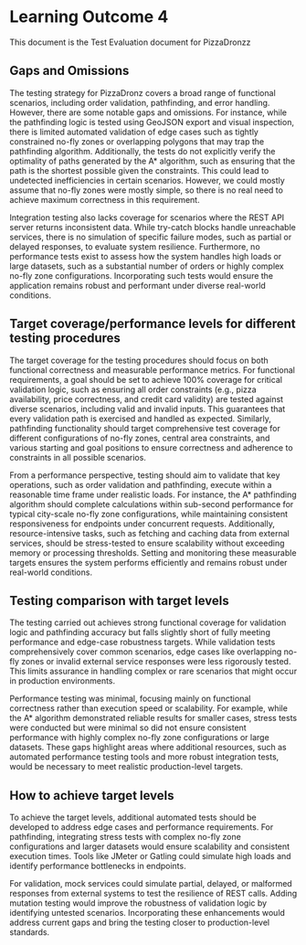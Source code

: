 # Learning Outcome 4
This document is the Test Evaluation document for PizzaDronzz

## Gaps and Omissions

The testing strategy for PizzaDronz covers a broad range of functional scenarios, including order validation, pathfinding, and error handling. However, there are some notable gaps and omissions. For instance, while the pathfinding logic is tested using GeoJSON export and visual inspection, there is limited automated validation of edge cases such as tightly constrained no-fly zones or overlapping polygons that may trap the pathfinding algorithm. Additionally, the tests do not explicitly verify the optimality of paths generated by the A* algorithm, such as ensuring that the path is the shortest possible given the constraints. This could lead to undetected inefficiencies in certain scenarios. However, we could mostly assume that no-fly zones were mostly simple, so there is no real need to achieve maximum correctness in this requirement.

Integration testing also lacks coverage for scenarios where the REST API server returns inconsistent data. While try-catch blocks handle unreachable services, there is no simulation of specific failure modes, such as partial or delayed responses, to evaluate system resilience. Furthermore, no performance tests exist to assess how the system handles high loads or large datasets, such as a substantial number of orders or highly complex no-fly zone configurations. Incorporating such tests would ensure the application remains robust and performant under diverse real-world conditions.

## Target coverage/performance levels for different testing procedures

The target coverage for the testing procedures should focus on both functional correctness and measurable performance metrics. For functional requirements, a goal should be set to achieve 100% coverage for critical validation logic, such as ensuring all order constraints (e.g., pizza availability, price correctness, and credit card validity) are tested against diverse scenarios, including valid and invalid inputs. This guarantees that every validation path is exercised and handled as expected. Similarly, pathfinding functionality should target comprehensive test coverage for different configurations of no-fly zones, central area constraints, and various starting and goal positions to ensure correctness and adherence to constraints in all possible scenarios.

From a performance perspective, testing should aim to validate that key operations, such as order validation and pathfinding, execute within a reasonable time frame under realistic loads. For instance, the A* pathfinding algorithm should complete calculations within sub-second performance for typical city-scale no-fly zone configurations, while maintaining consistent responsiveness for endpoints under concurrent requests. Additionally, resource-intensive tasks, such as fetching and caching data from external services, should be stress-tested to ensure scalability without exceeding memory or processing thresholds. Setting and monitoring these measurable targets ensures the system performs efficiently and remains robust under real-world conditions.

## Testing comparison with target levels

The testing carried out achieves strong functional coverage for validation logic and pathfinding accuracy but falls slightly short of fully meeting performance and edge-case robustness targets. While validation tests comprehensively cover common scenarios, edge cases like overlapping no-fly zones or invalid external service responses were less rigorously tested. This limits assurance in handling complex or rare scenarios that might occur in production environments.

Performance testing was minimal, focusing mainly on functional correctness rather than execution speed or scalability. For example, while the A* algorithm demonstrated reliable results for smaller cases, stress tests were conducted but were minimal so did not ensure consistent performance with highly complex no-fly zone configurations or large datasets. These gaps highlight areas where additional resources, such as automated performance testing tools and more robust integration tests, would be necessary to meet realistic production-level targets.

## How to achieve target levels

To achieve the target levels, additional automated tests should be developed to address edge cases and performance requirements. For pathfinding, integrating stress tests with complex no-fly zone configurations and larger datasets would ensure scalability and consistent execution times. Tools like JMeter or Gatling could simulate high loads and identify performance bottlenecks in endpoints.

For validation, mock services could simulate partial, delayed, or malformed responses from external systems to test the resilience of REST calls. Adding mutation testing would improve the robustness of validation logic by identifying untested scenarios. Incorporating these enhancements would address current gaps and bring the testing closer to production-level standards.
